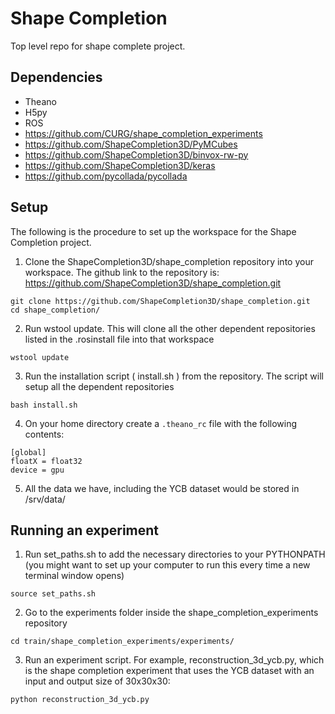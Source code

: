 # Shape Completion
Top level repo for shape complete project.

## Dependencies
- Theano
- H5py
- ROS
- https://github.com/CURG/shape_completion_experiments
- https://github.com/ShapeCompletion3D/PyMCubes
- https://github.com/ShapeCompletion3D/binvox-rw-py
- https://github.com/ShapeCompletion3D/keras
- https://github.com/pycollada/pycollada

## Setup
The following is the procedure to set up the workspace for the Shape Completion project.

1. Clone the ShapeCompletion3D/shape_completion repository into your workspace. The github link to the repository is: https://github.com/ShapeCompletion3D/shape_completion.git

  ```
  git clone https://github.com/ShapeCompletion3D/shape_completion.git
  cd shape_completion/
  ```
2. Run wstool update. This will clone all the other dependent repositories listed in the .rosinstall file into that workspace
  
  ```
  wstool update
  ```
3. Run the installation script ( install.sh ) from the repository. The script will setup all the dependent repositories
  
  ```
  bash install.sh
  ```
4. On your home directory create a ```.theano_rc``` file with the following contents:

  ```
  [global]
  floatX = float32
  device = gpu
  ```
5. All the data we have, including the YCB dataset would be stored in /srv/data/

## Running an experiment
1. Run set_paths.sh to add the necessary directories to your PYTHONPATH (you might want to set up your computer to run this every time a new terminal window opens)
  
  ```
  source set_paths.sh
  ```
2. Go to the experiments folder inside the shape_completion_experiments repository

  ```
  cd train/shape_completion_experiments/experiments/
  ```
3. Run an experiment script. For example, reconstruction_3d_ycb.py, which is the shape completion experiment that uses the YCB dataset with an input and output size of 30x30x30:

  ```
  python reconstruction_3d_ycb.py
  ```

